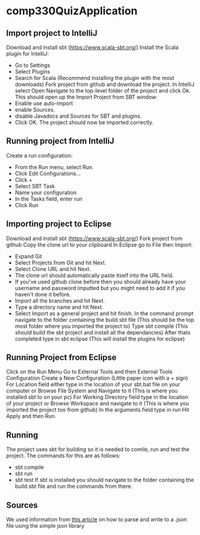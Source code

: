 # comp330QuizApplication
## Import project to IntelliJ
Download and install sbt (https://www.scala-sbt.org/)
Install the Scala plugin for IntelliJ:
* Go to Settings
* Select Plugins
* Search for Scala (Recommend installing the plugin with the most downloads)
Fork project from github and download the project. 
In IntelliJ select Open
Navigate to the top-level folder of the project and click Ok.
This should open up the Import Project from SBT window:
 * Enable use auto-import
 * enable Sources.
 * disable Javadocs and Sources for SBT and plugins.
 * Click OK.
The project should now be imported correctly.

## Running project from IntelliJ
Create a run configuration:
* From the Run menu, select Run.
* Click Edit Configurations...
* Click +
* Select SBT Task
* Name your configuration
* In the Tasks field, enter run
* Click Run

## Importing project to Eclipse
Download and install sbt (https://www.scala-sbt.org/)
Fork project from github
Copy the clone url to your clipboard
In Eclipse go to File then Import:
* Expand Git
* Select Projects from Git and hit Next.
* Select Clone URL and hit Next.
* The clone url should automatically paste itself into the URL field.
* If you've used github clone before then you should already have your username and password imputted but you might need to add it if you haven't done it before.
* Import all the branches and hit Next.
* Type a directory name and hit Next.
* Select Import as a general project and hit finish.
In the command prompt navigate to the folder containing the build.sbt file (This should be the top most folder where you imported the project to)
Type sbt compile (This should build the sbt project and install all the dependancies)
After thats completed type in sbt eclipse (This will install the plugins for eclipse)

## Running Project from Eclipse 
Click on the Run Menu Go to External Tools and then External Tools Configuration
Create a New Configuration (Little paper icon with a + sign)
For Location field either type in the location of your sbt.bat file on your computer or Browse File System and Navigate to it (This is where you installed sbt to on your pc)
For Working Directory field type in the location of your project or Browse Workspace and navigate to it (This is where you imported the project too from github)
In the arguments field type in run
Hit Apply and then Run.

## Running
The project uses sbt for building so it is needed to comile, run and test the project.
The commands for this are as follows:
* sbt compile
* sbt run
* sbt test
If sbt is installed you should navigate to the folder containing the build.sbt file and run the commands from there.


## Sources
We used information from [this article](https://www.geeksforgeeks.org/parse-json-java/) 
on how to parse and write to a .json file using the simple json library
